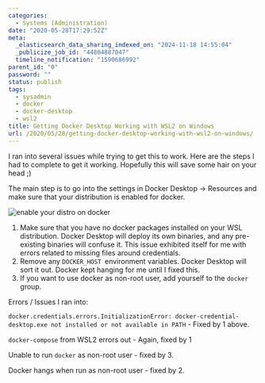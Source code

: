 ```yaml
---
categories:
  - Systems (Administration)
date: "2020-05-28T17:29:52Z"
meta:
  _elasticsearch_data_sharing_indexed_on: "2024-11-18 14:55:04"
  _publicize_job_id: "44804887047"
  timeline_notification: "1590686992"
parent_id: "0"
password: ""
status: publish
tags:
  - sysadmin
  - docker
  - docker-desktop
  - wsl2
title: Getting Docker Desktop Working with WSL2 on Windows
url: /2020/05/28/getting-docker-desktop-working-with-wsl2-on-windows/
---
```


I ran into several issues while trying to get this to work. Here are the steps I
had to complete to get it working. Hopefully this will save some hair on your
head ;)

The main step is to go into the settings in Docker Desktop -\> Resources and
make sure that your distribution is enabled for docker.

![enable your distro on docker](/assets/2020/05/image.png)

1.  Make sure that you have no docker packages installed on your WSL
    distribution. Docker Desktop will deploy its own binaries, and any
    pre-existing binaries will confuse it. This issue exhibited itself for me
    with errors related to missing files around credentials.
2.  Remove any `DOCKER_HOST `environment variables. Docker Desktop will sort it
    out. Docker kept hanging for me until I fixed this.
3.  If you want to use docker as non-root user, add yourself to the
    `docker `group.

Errors / Issues I ran into:

`docker.credentials.errors.InitializationError: docker-credential-desktop.exe not installed or not available in PATH` -
Fixed by 1 above.

`docker-compose` from WSL2 errors out - Again, fixed by 1

Unable to run `docker` as non-root user - fixed by 3.

Docker hangs when run as non-root user - fixed by 2.
